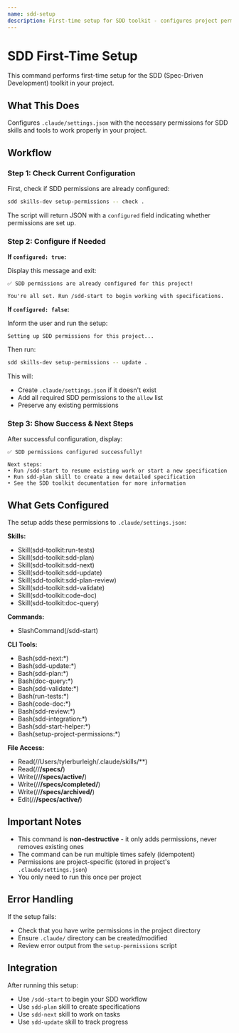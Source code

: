 ```yaml
---
name: sdd-setup
description: First-time setup for SDD toolkit - configures project permissions
---
```


# SDD First-Time Setup

This command performs first-time setup for the SDD (Spec-Driven Development) toolkit in your project.

## What This Does

Configures `.claude/settings.json` with the necessary permissions for SDD skills and tools to work properly in your project.

## Workflow

### Step 1: Check Current Configuration

First, check if SDD permissions are already configured:

```bash
sdd skills-dev setup-permissions -- check .
```

The script will return JSON with a `configured` field indicating whether permissions are set up.

### Step 2: Configure if Needed

**If `configured: true`:**

Display this message and exit:
```
✅ SDD permissions are already configured for this project!

You're all set. Run /sdd-start to begin working with specifications.
```

**If `configured: false`:**

Inform the user and run the setup:
```
Setting up SDD permissions for this project...
```

Then run:
```bash
sdd skills-dev setup-permissions -- update .
```

This will:
- Create `.claude/settings.json` if it doesn't exist
- Add all required SDD permissions to the `allow` list
- Preserve any existing permissions

### Step 3: Show Success & Next Steps

After successful configuration, display:
```
✅ SDD permissions configured successfully!

Next steps:
• Run /sdd-start to resume existing work or start a new specification
• Run sdd-plan skill to create a new detailed specification
• See the SDD toolkit documentation for more information
```

## What Gets Configured

The setup adds these permissions to `.claude/settings.json`:

**Skills:**
- Skill(sdd-toolkit:run-tests)
- Skill(sdd-toolkit:sdd-plan)
- Skill(sdd-toolkit:sdd-next)
- Skill(sdd-toolkit:sdd-update)
- Skill(sdd-toolkit:sdd-plan-review)
- Skill(sdd-toolkit:sdd-validate)
- Skill(sdd-toolkit:code-doc)
- Skill(sdd-toolkit:doc-query)

**Commands:**
- SlashCommand(/sdd-start)

**CLI Tools:**
- Bash(sdd-next:*)
- Bash(sdd-update:*)
- Bash(sdd-plan:*)
- Bash(doc-query:*)
- Bash(sdd-validate:*)
- Bash(run-tests:*)
- Bash(code-doc:*)
- Bash(sdd-review:*)
- Bash(sdd-integration:*)
- Bash(sdd-start-helper:*)
- Bash(setup-project-permissions:*)

**File Access:**
- Read(//Users/tylerburleigh/.claude/skills/**)
- Read(//**/specs/**)
- Write(//**/specs/active/**)
- Write(//**/specs/completed/**)
- Write(//**/specs/archived/**)
- Edit(//**/specs/active/**)

## Important Notes

- This command is **non-destructive** - it only adds permissions, never removes existing ones
- The command can be run multiple times safely (idempotent)
- Permissions are project-specific (stored in project's `.claude/settings.json`)
- You only need to run this once per project

## Error Handling

If the setup fails:
- Check that you have write permissions in the project directory
- Ensure `.claude/` directory can be created/modified
- Review error output from the `setup-permissions` script

## Integration

After running this setup:
- Use `/sdd-start` to begin your SDD workflow
- Use `sdd-plan` skill to create specifications
- Use `sdd-next` skill to work on tasks
- Use `sdd-update` skill to track progress
